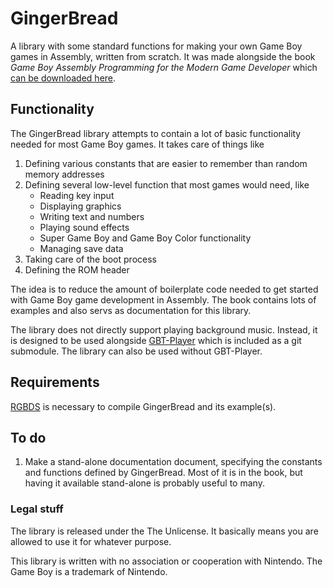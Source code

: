 # GingerBread
A library with some standard functions for making your own Game Boy games in Assembly, written from scratch. It was made alongside the book *Game Boy Assembly Programming for the Modern Game Developer* which [can be downloaded here](https://github.com/ahrnbom/gbapfomgd).

## Functionality
The GingerBread library attempts to contain a lot of basic functionality needed for most Game Boy games. It takes care of things like 

1. Defining various constants that are easier to remember than random memory addresses
1. Defining several low-level function that most games would need, like 
    * Reading key input 
    * Displaying graphics 
    * Writing text and numbers 
    * Playing sound effects
    * Super Game Boy and Game Boy Color functionality 
    * Managing save data 
1. Taking care of the boot process
1. Defining the ROM header 

The idea is to reduce the amount of boilerplate code needed to get started with Game Boy game development in Assembly. The book contains lots of examples and also servs as documentation for this library. 

The library does not directly support playing background music. Instead, it is designed to be used alongside [GBT-Player](https://github.com/AntonioND/gbt-player) which is included as a git submodule. The library can also be used without GBT-Player.

## Requirements
[RGBDS](https://github.com/rednex/rgbds) is necessary to compile GingerBread and its example(s). 

## To do
1. Make a stand-alone documentation document, specifying the constants and functions defined by GingerBread. Most of it is in the book, but having it available stand-alone is probably useful to many.

### Legal stuff 
The library is released under the The Unlicense. It basically means you are allowed to use it for whatever purpose. 

This library is written with no association or cooperation with Nintendo. The Game Boy is a trademark of Nintendo. 
